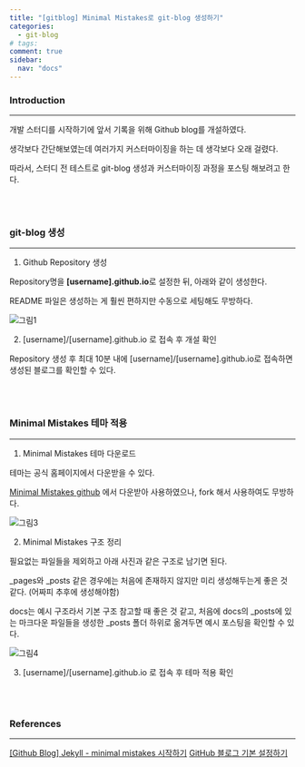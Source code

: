 ```yaml
---
title: "[gitblog] Minimal Mistakes로 git-blog 생성하기"
categories:
  - git-blog
# tags:
comment: true
sidebar:
  nav: "docs"
---
```


### Introduction
--- 

개발 스터디를 시작하기에 앞서 기록을 위해 Github blog를 개설하였다.

생각보다 간단해보였는데 여러가지 커스터마이징을 하는 데 생각보다 오래 걸렸다.

따라서, 스터디 전 테스트로 git-blog 생성과 커스터마이징 과정을 포스팅 해보려고 한다.
  
<br><br>

### git-blog 생성
--- 

1. Github Repository 생성
  
  Repository명을 **[username].github.io**로 설정한 뒤, 아래와 같이 생성한다.

  README 파일은 생성하는 게 훨씬 편하지만 수동으로 세팅해도 무방하다.


  ![그림1](https://github.com/MIMjae/MIMjae.github.io/assets/84848848/6a65ecd5-1f21-48db-856d-467b0ebe2b37)


2. [username]/[username].github.io 로 접속 후 개설 확인

  Repository 생성 후 최대 10분 내에 [username]/[username].github.io로 접속하면 생성된 블로그를 확인할 수 있다.



<br><br>

### Minimal Mistakes 테마 적용
--- 

1. Minimal Mistakes 테마 다운로드

  테마는 공식 홈페이지에서 다운받을 수 있다. 

  [Minimal Mistakes github](https://github.com/mmistakes/minimal-mistakes) 에서 다운받아 사용하였으나, fork 해서 사용하여도 무방하다.

  ![그림3](https://github.com/MIMjae/MIMjae.github.io/assets/84848848/95142b62-ecf0-4044-8bcb-ccece96c2601)


2. Minimal Mistakes 구조 정리

  필요없는 파일들을 제외하고 아래 사진과 같은 구조로 남기면 된다.

  _pages와 _posts 같은 경우에는 처음에 존재하지 않지만 미리 생성해두는게 좋은 것 같다. (어짜피 추후에 생성해야함)

  docs는 예시 구조라서 기본 구조 참고할 때 좋은 것 같고, 처음에 docs의 _posts에 있는 마크다운 파일들을 생성한 _posts 폴더 하위로 옮겨두면 예시 포스팅을 확인할 수 있다.

  ![그림4](https://github.com/MIMjae/MIMjae.github.io/assets/84848848/80da3564-207c-4095-8843-af7e95a32702)


3. [username]/[username].github.io 로 접속 후 테마 적용 확인

<br><br>



### References
--- 

[[Github Blog] Jekyll - minimal mistakes 시작하기](https://velog.io/@eona1301/Github-Blog-Jekyll-minimal-mistakes-%EC%8B%9C%EC%9E%91%ED%95%98%EA%B8%B0)
[GitHub 블로그 기본 설정하기](https://devinlife.com/howto%20github%20pages/blog-config/)

<br><br>